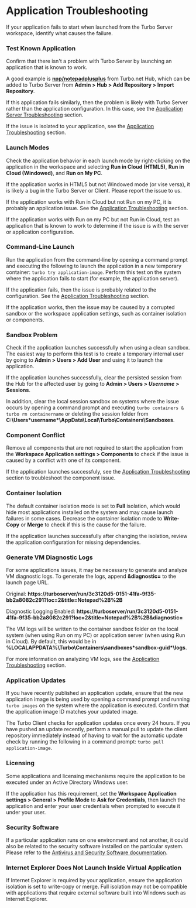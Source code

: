 # Application Troubleshooting

If your application fails to start when launched from the Turbo Server workspace, identify what causes the failure.

### Test Known Application

Confirm that there isn't a problem with Turbo Server by launching an application that is known to work.

A good example is __[npp/notepadplusplus](https://turbo.net/run/npp/notepadplusplus)__ from Turbo.net Hub, which can be added to Turbo Server from __Admin > Hub > Add Repository > Import Repository__.

If this application fails similarly, then the problem is likely with Turbo Server rather than the application configuration. In this case, see the [Application Server Troubleshooting](https://turbo.net/docs/server/troubleshooting/application-server) section.

If the issue is isolated to your application, see the [Application Troubleshooting](https://app.turbo.net/docs/vm/troubleshooting/analyzing-logs "https://app.turbo.net/docs/vm/troubleshooting/analyzing-logs") section.

### Launch Modes

Check the application behavior in each launch mode by right-clicking on the application in the workspace and selecting __Run in Cloud (HTML5)__, __Run in Cloud (Windowed)__, and __Run on My PC__.

If the application works in HTML5 but not Windowed mode (or vise versa), it is likely a bug in the Turbo Server or Client. Please report the issue to us.

If the application works with Run in Cloud but not Run on my PC, it is probably an application issue. See the [Application Troubleshooting](https://app.turbo.net/docs/vm/troubleshooting/analyzing-logs "https://app.turbo.net/docs/vm/troubleshooting/analyzing-logs") section.

If the application works with Run on my PC but not Run in Cloud, test an application that is known to work to determine if the issue is with the server or application configuration.

### Command-Line Launch

Run the application from the command-line by opening a command prompt and executing the following to launch the application in a new temporary container: `turbo try application-image`. Perform this test on the system where the application fails to start (for example, the application server).

If the application fails, then the issue is probably related to the configuration. See the [Application Troubleshooting](https://app.turbo.net/docs/vm/troubleshooting/analyzing-logs "https://app.turbo.net/docs/vm/troubleshooting/analyzing-logs") section.

If the application works, then the issue may be caused by a corrupted sandbox or the workspace application settings, such as container isolation or components.

### Sandbox Problem

Check if the application launches successfully when using a clean sandbox. The easiest way to perform this test is to create a temporary internal user by going to __Admin > Users > Add User__ and using it to launch the application.

If the application launches successfully, clear the persisted session from the Hub for the affected user by going to __Admin > Users > *Username* > Sessions__.

In addition, clear the local session sandbox on systems where the issue occurs by opening a command prompt and executing `turbo containers & turbo rm containername` or deleting the session folder from __C:\Users\*username*\AppData\Local\Turbo\Containers\Sandboxes__.

### Component Conflict

Remove all components that are not required to start the application from the __Workspace Application settings > Components__ to check if the issue is caused by a conflict with one of its component.

If the application launches successfuly, see the [Application Troubleshooting](https://app.turbo.net/docs/vm/troubleshooting/analyzing-logs "https://app.turbo.net/docs/vm/troubleshooting/analyzing-logs") section to troubleshoot the component issue.

### Container Isolation

The default container isolation mode is set to __Full__ isolation, which would hide most applications installed on the system and may cause launch failures in some cases. Decrease the container isolation mode to __Write-Copy__ or __Merge__ to check if this is the cause for the failure.

If the application launches successfully after changing the isolation, review the application configuration for missing dependencies.

### Generate VM Diagnostic Logs

For some applications issues, it may be necessary to generate and analyze VM diagnostic logs. To generate the logs, append __&diagnostic=__ to the launch page URL.

Original: __https://turboserver/run/3c3120d5-0151-41fa-9f35-bb2a8082c291?loc=2&title=Notepad%2B%2B__

Diagnostic Logging Enabled: __https://turboserver/run/3c3120d5-0151-41fa-9f35-bb2a8082c291?loc=2&title=Notepad%2B%2B&diagnostic=__

The VM logs will be written to the container sandbox folder on the local system (when using Run on my PC) or application server (when using Run in Cloud). By default, this would be in __%LOCALAPPDATA%\Turbo\Containers\sandboxes\*sandbox-guid*\logs__.

For more information on analyzing VM logs, see the [Application Troubleshooting](https://app.turbo.net/docs/vm/troubleshooting/analyzing-logs "https://app.turbo.net/docs/vm/troubleshooting/analyzing-logs") section.

### Application Updates

If you have recently published an application update, ensure that the new application image is being used by opening a command prompt and running `turbo images` on the system where the application is executed. Confirm that the application image ID matches your updated image.

The Turbo Client checks for application updates once every 24 hours. If you have pushed an update recently, perform a manual pull to update the client repository immediately instead of having to wait for the automatic update check by running the following in a command prompt: `turbo pull application-image`.

### Licensing

Some applications and licensing mechanisms require the application to be executed under an Active Directory Windows user.

If the application has this requirement, set the __Workspace Application settings > General > Profile Mode__ to __Ask for Credentials__, then launch the application and enter your user credentials when prompted to execute it under your user.

### Security Software

If a particular application runs on one environment and not another, it could also be related to the security software installed on the particular system.  Please refer to the [Antivirus and Security Software documentation](https://app.turbo.net/docs/vm/troubleshooting/antivirus-security).

### Internet Explorer Does Not Launch Inside Virtual Application

If Internet Explorer is required by your application, ensure the application isolation is set to write-copy or merge. Full isolation may not be compatible with applications that require external software built into Windows such as Internet Explorer.